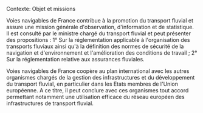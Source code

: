 Contexte: Objet et missions

Voies navigables de France contribue à la promotion du transport fluvial et assure une mission générale d'observation, d'information et de statistique. Il est consulté par le ministre chargé du transport fluvial et peut présenter des propositions : 1° Sur la réglementation applicable à l'organisation des transports fluviaux ainsi qu'à la définition des normes de sécurité de la navigation et d'environnement et l'amélioration des conditions de travail ; 2° Sur la réglementation relative aux assurances fluviales.

Voies navigables de France coopère au plan international avec les autres organismes chargés de la gestion des infrastructures et du développement du transport fluvial, en particulier dans les Etats membres de l'Union européenne. A ce titre, il peut conclure avec ces organismes tout accord permettant notamment une utilisation efficace du réseau européen des infrastructures de transport fluvial.